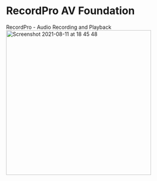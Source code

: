 # RecordPro AV Foundation
RecordPro - Audio Recording and Playback
<img width="394" alt="Screenshot 2021-08-11 at 18 45 48" src="https://user-images.githubusercontent.com/48089787/129070038-b3d7cb4a-a9c1-4bf7-a575-2f94a179e615.png">



